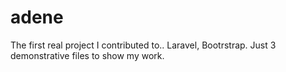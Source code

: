 # adene

The first real project I contributed to.. Laravel, Bootrstrap. Just 3 demonstrative files to show my work.
